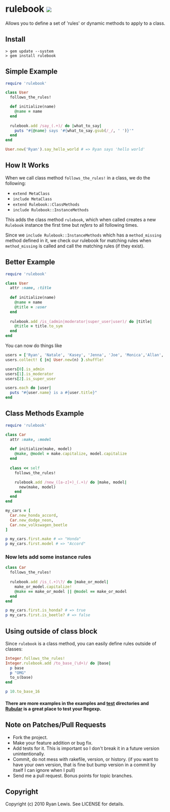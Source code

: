# rulebook ![](http://stillmaintained.com/c00lryguy/rulebook.png)

Allows you to define a set of 'rules' or dynamic methods to apply to a class.

## Install

    > gem update --system
    > gem install rulebook

## Simple Example

```ruby
require 'rulebook'

class User
  follows_the_rules!

  def initialize(name)
    @name = name
  end
  
  rulebook.add /say_(.+)/ do |what_to_say|
    puts "#{@name} says '#{what_to_say.gsub(/_/, ' ')}'"
  end
end

User.new('Ryan').say_hello_world # => Ryan says 'hello world'
```

## How It Works

When we call class method `follows_the_rules!` in a class, we do the following:

* `extend MetaClass`
* `include MetaClass`
* `extend Rulebook::ClassMethods`
* `include Rulebook::InstanceMethods`

This adds the class method `rulebook`, which when called creates a new 
`Rulebook` instance the first time but _refers_ to all following times.

Since we `include Rulebook::InstanceMethods` which has a `method_missing` method 
defined in it, we check our rulebook for matching rules when `method_missing` is 
called and call the matching rules (if they exist).

## Better Example

```ruby
require 'rulebook'

class User
  attr :name, :title
  
  def initialize(name)
    @name = name
    @title = :user
  end
  
  rulebook.add /is_(admin|moderator|super_user|user)/ do |title|
    @title = title.to_sym
  end
end
```

You can now do things like

```ruby
users = ['Ryan', 'Natale', 'Kasey', 'Jenna', 'Joe', 'Monica','Allan', 'Amanda']
users.collect! { |n| User.new(n) }.shuffle!

users[0].is_admin
users[1].is_moderator
users[2].is_super_user

users.each do |user|
  puts "#{user.name} is a #{user.title}"
end
```

## Class Methods Example

```ruby
require 'rulebook'

class Car
  attr :make, :model
  
  def initialize(make, model)
    @make, @model = make.capitalize, model.capitalize
  end
  
  class << self
    follows_the_rules!

    rulebook.add /new_([a-z]+)_(.+)/ do |make, model|
      new(make, model)
    end
  end
end

my_cars = [
  Car.new_honda_accord,
  Car.new_dodge_neon,
  Car.new_volkswagen_beetle
]

p my_cars.first.make # => "Honda"
p my_cars.first.model # => "Accord"
```

### Now lets add some instance rules

```ruby
class Car
  follows_the_rules!
  
  rulebook.add /is_(.+)\?/ do |make_or_model|
    make_or_model.capitalize!
    @make == make_or_model || @model == make_or_model
  end
end

p my_cars.first.is_honda? # => true
p my_cars.first.is_beetle? # => false
```

## Using outside of class block

Since `rulebook` is a class method, you can easily define rules outside 
of classes:

```ruby
Integer.follows_the_rules!
Integer.rulebook.add /to_base_(\d+)/ do |base|
  p base
  p "OMG"
  to_s(base)
end

p 10.to_base_16
```

#### There are more examples in the examples and [test][1] directories and [Rubular][2] is a great place to test your Regexp.

## Note on Patches/Pull Requests
 
* Fork the project.
* Make your feature addition or bug fix.
* Add tests for it. This is important so I don't break it in a
  future version unintentionally.
* Commit, do not mess with rakefile, version, or history.
  (if you want to have your own version, that is fine but bump version in a commit by itself I can ignore when I pull)
* Send me a pull request. Bonus points for topic branches.

## Copyright

Copyright (c) 2010 Ryan Lewis. See LICENSE for details.


[1]: http://github.com/c00lryguy/rulebook/tree/master/test/
[2]: http://rubular.com/
